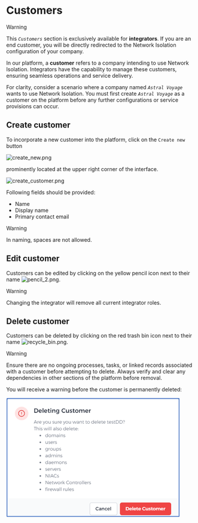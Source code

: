 # Customers
> [!WARNING]
> This *`Customers`* section is exclusively available for **integrators**. If you are an end customer, you will be directly redirected to the Network Isolation configuration of your company.

In our platform, a **customer** refers to a company intending to use Network Isolation. Integrators have the capability to manage these customers, ensuring seamless operations and service delivery.

For clarity, consider a scenario where a company named *`Astral Voyage`* wants to use Network Isolation. You must first create *`Astral Voyage`* as a customer on the platform before any further configurations or service provisions can occur.

## Create customer

To incorporate a new customer into the platform, click on the `Create new` button

![create_new.png](/create_new.png)

prominently located at the upper right corner of the interface.

![create_customer.png](/create_customer.png)



Following fields should be provided:
	
  - Name
  - Display name
  - Primary contact email

> [!WARNING]
> In naming, spaces are not allowed.
  

## Edit customer
Customers can be edited by clicking on the yellow pencil icon next to their name ![pencil_2.png](/pencil_2.png).

> [!WARNING]
> Changing the integrator will remove all current integrator roles.

## Delete customer

Customers can be deleted by clicking on the red trash bin icon next to their name ![recycle_bin.png](/recycle_bin.png).


> [!WARNING]
> Ensure there are no ongoing processes, tasks, or linked records associated with a customer before attempting to delete. Always verify and clear any dependencies in other sections of the platform before removal.

You will receive a warning before the customer is permanently deleted:

![deleting_customer.png](deleting_customer.png)

